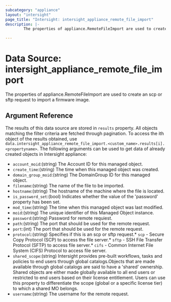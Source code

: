 ```yaml
---
subcategory: "appliance"
layout: "intersight"
page_title: "Intersight: intersight_appliance_remote_file_import"
description: |-
        The properties of appliance.RemoteFileImport are used to create an scp or sftp request to import a firmware image.

---
```


# Data Source: intersight_appliance_remote_file_import
The properties of appliance.RemoteFileImport are used to create an scp or sftp request to import a firmware image.
## Argument Reference
The results of this data source are stored in `results` property.
All objects matching the filter criteria are fetched through pagination.
To access the ith object of the results obtained, use `data.intersight_appliance_remote_file_import.<custom_name>.results[i].<propertyname>`.
The following arguments can be used to get data of already created objects in Intersight appliance:
* `account_moid`:(string) The Account ID for this managed object. 
* `create_time`:(string) The time when this managed object was created. 
* `domain_group_moid`:(string) The DomainGroup ID for this managed object. 
* `filename`:(string) The name of the file to be imported. 
* `hostname`:(string) The hostname of the machine where the file is located. 
* `is_password_set`:(bool) Indicates whether the value of the 'password' property has been set. 
* `mod_time`:(string) The time when this managed object was last modified. 
* `moid`:(string) The unique identifier of this Managed Object instance. 
* `password`:(string) Password for remote requiest. 
* `path`:(string) The port that should be used for the remote request. 
* `port`:(int) The port that should be used for the remote request. 
* `protocol`:(string) Specifies if this is an scp or sftp request.* `scp` - Secure Copy Protocol (SCP) to access the file server.* `sftp` - SSH File Transfer Protocol (SFTP) to access file server.* `cifs` - Common Internet File System (CIFS) Protocol to access file server. 
* `shared_scope`:(string) Intersight provides pre-built workflows, tasks and policies to end users through global catalogs.Objects that are made available through global catalogs are said to have a 'shared' ownership. Shared objects are either made globally available to all end users or restricted to end users based on their license entitlement. Users can use this property to differentiate the scope (global or a specific license tier) to which a shared MO belongs. 
* `username`:(string) The username for the remote request. 
 
